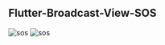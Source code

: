 ## Flutter-Broadcast-View-SOS
![sos](https://res.cloudinary.com/dilzovvfk/image/upload/v1644846840/Screenshot_20220214-205147_k6dcuj.jpg)
![sos](https://res.cloudinary.com/dilzovvfk/image/upload/v1644898815/Screenshot_20220215-111537_y0zxjt.jpg)

